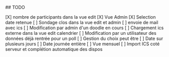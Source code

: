 ## TODO 

[X] nombre de participants dans la vue edit
[X] Vue Admin
[X] Selection date retenue
[ ] Sondage clos dans la vue edit et admin
[ ] envoie de mail avec ics
[ ] Modification par admin d'un doodle en cours
[ ] Chargement ics externe dans la vue edit calendrier
[ ] Modification par un utilisateur des données déjà rentrée pour un poll
[ ] Gestion du choix peut être
[ ] Date sur plusieurs jours
[ ] Date journée entière
[ ] Vue mensuel
[ ] Import ICS coté serveur et complétion automatique des dispos
